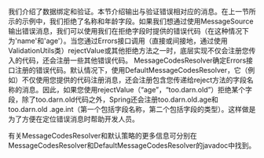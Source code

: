 我们介绍了数据绑定和验证。本节介绍输出与验证错误相对应的消息。在上一节所示的示例中，我们拒绝了名称和年龄字段。如果我们想通过使用MessageSource输出错误消息，我们可以使用我们在拒绝字段时提供的错误代码（在这种情况下为'name'和'age'）。当您通过Errors接口调用（直接或间接地，通过使用ValidationUtils类）rejectValue或其他拒绝方法之一时，底层实现不仅会注册您传入的代码，还会注册一些其他错误代码。 MessageCodesResolver确定Errors接口注册的错误代码。默认情况下，使用DefaultMessageCodesResolver，它（例如）不仅使用您提供的代码注册消息，还会注册包含您传递给reject方法的字段名称的消息。因此，如果您使用rejectValue（“age”，“too.darn.old”）拒绝某个字段，除了too.darn.old代码之外，Spring还会注册too.darn.old.age和too.darn.old .age.int（第一个包括字段名称，第二个包括字段的类型）。这样做是为了方便在定位错误消息时帮助开发人员。

有关MessageCodesResolver和默认策略的更多信息可分别在MessageCodesResolver和DefaultMessageCodesResolver的javadoc中找到。